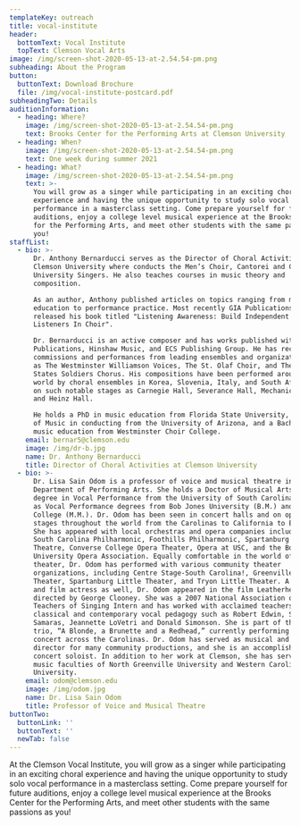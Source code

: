 ```yaml
---
templateKey: outreach
title: vocal-institute
header:
  bottomText: Vocal Institute
  topText: Clemson Vocal Arts
image: /img/screen-shot-2020-05-13-at-2.54.54-pm.png
subheading: About the Program
button:
  buttonText: Download Brochure
  file: /img/vocal-institute-postcard.pdf
subheadingTwo: Details
auditionInformation:
  - heading: Where?
    image: /img/screen-shot-2020-05-13-at-2.54.54-pm.png
    text: Brooks Center for the Performing Arts at Clemson University
  - heading: When?
    image: /img/screen-shot-2020-05-13-at-2.54.54-pm.png
    text: One week during summer 2021
  - heading: What?
    image: /img/screen-shot-2020-05-13-at-2.54.54-pm.png
    text: >-
      You will grow as a singer while participating in an exciting choral
      experience and having the unique opportunity to study solo vocal
      performance in a masterclass setting. Come prepare yourself for future
      auditions, enjoy a college level musical experience at the Brooks Center
      for the Performing Arts, and meet other students with the same passions as
      you!
staffList:
  - bio: >-
      Dr. Anthony Bernarducci serves as the Director of Choral Activities at
      Clemson University where conducts the Men’s Choir, Cantorei and Clemson
      University Singers. He also teaches courses in music theory and
      composition.

      As an author, Anthony published articles on topics ranging from music
      education to performance practice. Most recently GIA Publications has
      released his book titled "Listening Awareness: Build Independent Creative
      Listeners In Choir".   

      Dr. Bernarducci is an active composer and has works published with GIA
      Publications, Hinshaw Music, and ECS Publishing Group. He has received
      commissions and performances from leading ensembles and organizations such
      as The Westminster Williamson Voices, The St. Olaf Choir, and The United
      States Soldiers Chorus. His compositions have been performed around the
      world by choral ensembles in Korea, Slovenia, Italy, and South Africa and
      on such notable stages as Carnegie Hall, Severance Hall, Mechanics Hall,
      and Heinz Hall. 

      ​He holds a PhD in music education from Florida State University, a Master
      of Music in conducting from the University of Arizona, and a Bachelor of
      music education from Westminster Choir College.  
    email: bernar5@clemson.edu
    image: /img/dr-b.jpg
    name: Dr. Anthony Bernarducci
    title: Director of Choral Activities at Clemson University
  - bio: >-
      Dr. Lisa Sain Odom is a professor of voice and musical theatre in the
      Department of Performing Arts. She holds a Doctor of Musical Arts (D.M.A.)
      degree in Vocal Performance from the University of South Carolina, as well
      as Vocal Performance degrees from Bob Jones University (B.M.) and Converse
      College (M.M.). Dr. Odom has been seen in concert halls and on opera
      stages throughout the world from the Carolinas to California to Europe.
      She has appeared with local orchestras and opera companies including the
      South Carolina Philharmonic, Foothills Philharmonic, Spartanburg Repertory
      Theatre, Converse College Opera Theater, Opera at USC, and the Bob Jones
      University Opera Association. Equally comfortable in the world of musical
      theater, Dr. Odom has performed with various community theater
      organizations, including Centre Stage-South Carolina!, Greenville Little
      Theater, Spartanburg Little Theater, and Tryon Little Theater. A televsion
      and film actress as well, Dr. Odom appeared in the film Leatherheads,
      directed by George Clooney. She was a 2007 National Association of
      Teachers of Singing Intern and has worked with acclaimed teachers of both
      classical and contemporary vocal pedagogy such as Robert Edwin, Stephanie
      Samaras, Jeannette LoVetri and Donald Simonson. She is part of the soprano
      trio, “A Blonde, a Brunette and a Redhead,” currently performing in
      concert across the Carolinas. Dr. Odom has served as musical and theater
      director for many community productions, and she is an accomplished
      concert soloist. In addition to her work at Clemson, she has served on the
      music faculties of North Greenville University and Western Carolina
      University.
    email: odom@clemson.edu
    image: /img/odom.jpg
    name: Dr. Lisa Sain Odom
    title: Professor of Voice and Musical Theatre
buttonTwo:
  buttonLink: ''
  buttonText: ''
  newTab: false
---
```

At the Clemson Vocal Institute, you will grow as a singer while participating in an exciting choral experience and having the unique opportunity to study solo vocal performance in a masterclass setting. Come prepare yourself for future auditions, enjoy a college level musical experience at the Brooks Center for the Performing Arts, and meet other students with the same passions as you!
